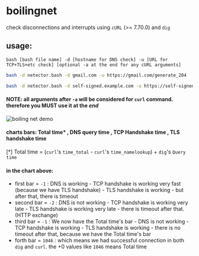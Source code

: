 # boilingnet
check disconnections and interrupts using `cURL` (>= 7.70.0) and `dig`

## usage:
`bash [bash file name] -d [hostname for DNS check] -u [URL for TCP+TLS+etc check] [optional -a at the end for any cURL arguments]`
```sh
bash -d netector.bash -d gmail.com -u https://gmail.com/generate_204
```
```sh
bash -d netector.bash -d self-signed.example.com -u https://self-signed.example.com/robots.txt -a -k
```

#### NOTE: all arguments after `-a` will be considered for `curl` command. therefore you **MUST** use it at the _end_

![boiling net demo](https://raw.githubusercontent.com/boilingoden/boilingnet/main/demo.png)

#### charts bars: Total time* , DNS query time , TCP Handshake time , TLS handshake time
[*] Total time = (`curl`'s `time_total` - `curl`'s `time_namelookup`) + `dig`'s `Query time` 

#### in the chart above:
- first bar = `-1` :  DNS is working - TCP handshake is working very fast (because we have TLS handshake) - TLS handshake is working - but after that, there is timeout
- second bar = `-2` : DNS is not working - TCP handshake is working very late - TLS handshake is working very late - there is timeout after that. (HTTP exchange)
- third bar = `-1` : We now have the Total time's bar - DNS is not working - TCP handshake is working - TLS handshake is working - there is no timeout after that, because we have the Total time's bar
- forth bar = `1046` : which means we had successful connection in both `dig` and `curl`. the +0 values like `1046` means Total time
